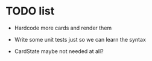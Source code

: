# TODO list

- Hardcode more cards and render them

- Write some unit tests just so we can learn the 
syntax
- CardState maybe not needed at all?
